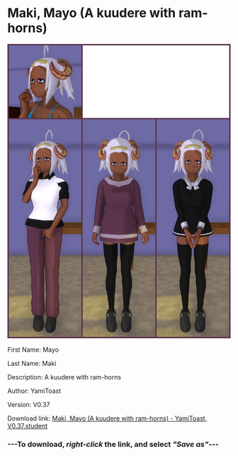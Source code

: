 # Maki, Mayo (A kuudere with ram-horns)

<img src = "https://raw.githubusercontent.com/Arbiter1223/Daigaku-Gurashi-Custom-Students/master/Students/Files/Maki%2C%20Mayo%20(A%20kuudere%20with%20ram-horns).png">

First Name: Mayo

Last Name: Maki

Description: A kuudere with ram-horns

Author: YamiToast

Version: V0.37

Download link: <a href="https://raw.githubusercontent.com/Arbiter1223/Daigaku-Gurashi-Custom-Students/master/Students/Files/Maki%2C%20Mayo%20(A%20kuudere%20with%20ram-horns)%20-%20YamiToast%2C%20V0.37.student">Maki, Mayo (A kuudere with ram-horns) - YamiToast, V0.37.student</a>

### ---**To download, _right-click_ the link, and select _"Save as"_**---
